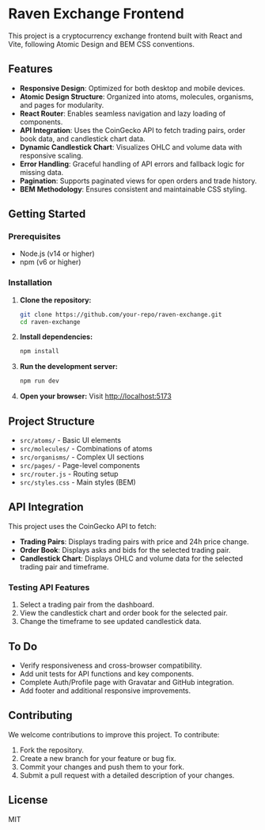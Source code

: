 # Raven Exchange Frontend

This project is a cryptocurrency exchange frontend built with React and Vite, following Atomic Design and BEM CSS conventions.

## Features
- **Responsive Design**: Optimized for both desktop and mobile devices.
- **Atomic Design Structure**: Organized into atoms, molecules, organisms, and pages for modularity.
- **React Router**: Enables seamless navigation and lazy loading of components.
- **API Integration**: Uses the CoinGecko API to fetch trading pairs, order book data, and candlestick chart data.
- **Dynamic Candlestick Chart**: Visualizes OHLC and volume data with responsive scaling.
- **Error Handling**: Graceful handling of API errors and fallback logic for missing data.
- **Pagination**: Supports paginated views for open orders and trade history.
- **BEM Methodology**: Ensures consistent and maintainable CSS styling.

## Getting Started

### Prerequisites
- Node.js (v14 or higher)
- npm (v6 or higher)

### Installation

1. **Clone the repository:**
   ```bash
   git clone https://github.com/your-repo/raven-exchange.git
   cd raven-exchange
   ```
2. **Install dependencies:**
   ```bash
   npm install
   ```
3. **Run the development server:**
   ```bash
   npm run dev
   ```
4. **Open your browser:**
   Visit [http://localhost:5173](http://localhost:5173)

## Project Structure
- `src/atoms/` - Basic UI elements
- `src/molecules/` - Combinations of atoms
- `src/organisms/` - Complex UI sections
- `src/pages/` - Page-level components
- `src/router.js` - Routing setup
- `src/styles.css` - Main styles (BEM)

## API Integration
This project uses the CoinGecko API to fetch:
- **Trading Pairs**: Displays trading pairs with price and 24h price change.
- **Order Book**: Displays asks and bids for the selected trading pair.
- **Candlestick Chart**: Displays OHLC and volume data for the selected trading pair and timeframe.

### Testing API Features
1. Select a trading pair from the dashboard.
2. View the candlestick chart and order book for the selected pair.
3. Change the timeframe to see updated candlestick data.

## To Do
- Verify responsiveness and cross-browser compatibility.
- Add unit tests for API functions and key components.
- Complete Auth/Profile page with Gravatar and GitHub integration.
- Add footer and additional responsive improvements.

## Contributing
We welcome contributions to improve this project. To contribute:
1. Fork the repository.
2. Create a new branch for your feature or bug fix.
3. Commit your changes and push them to your fork.
4. Submit a pull request with a detailed description of your changes.

## License
MIT
